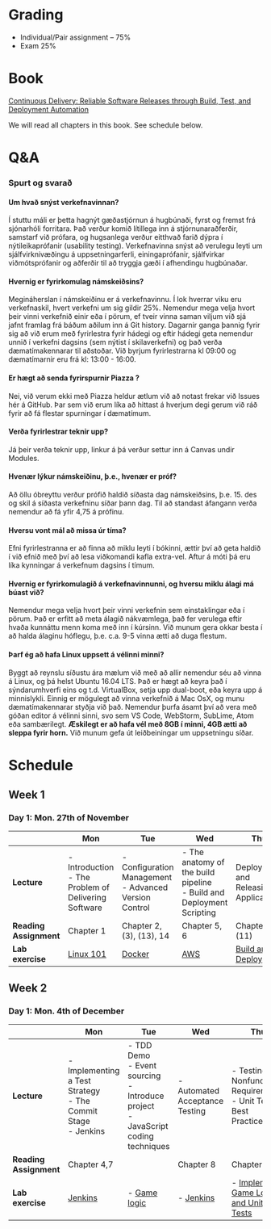 # Grading

* Individual/Pair assignment – 75%
* Exam 25%

# Book

[Continuous Delivery: Reliable Software Releases through Build, Test, and Deployment Automation](https://www.amazon.com/Continuous-Delivery-Deployment-Automation-Addison-Wesley/dp/0321601912)

We will read all chapters in this book. See schedule below.

# Q&A

### Spurt og svarað

#### Um hvað snýst verkefnavinnan?

Í stuttu máli er þetta hagnýt gæðastjórnun á hugbúnaði, fyrst og fremst frá sjónarhóli forritara. Það verður komið
lítillega inn á stjórnunaraðferðir, samstarf við prófara, og hugsanlega verður eitthvað farið dýpra í nýtileikaprófanir
(usability testing). Verkefnavinna snýst að verulegu leyti um sjálfvirknivæðingu á uppsetningarferli, einingaprófanir,
sjálfvirkar viðmótsprófanir og aðferðir til að tryggja gæði í afhendingu hugbúnaðar.

#### Hvernig er fyrirkomulag námskeiðsins?

Megináherslan í námskeiðinu er á verkefnavinnu. Í lok hverrar viku eru verkefnaskil, hvert verkefni um sig gildir 25%.
Nemendur mega velja hvort þeir vinni verkefnið einir eða í pörum, ef tveir vinna saman viljum við sjá jafnt framlag frá
báðum aðilum inn á Git history. Dagarnir ganga þannig fyrir sig að við erum með fyrirlestra fyrir hádegi og eftir hádegi
geta nemendur unnið í verkefni dagsins (sem nýtist í skilaverkefni) og það verða dæmatímakennarar til aðstoðar. Við
byrjum fyrirlestrarna kl 09:00 og dæmatímarnir eru frá kl: 13:00 - 16:00.

#### Er hægt að senda fyrirspurnir Piazza ?

Nei, við verum ekki með Piazza heldur ætlum við að notast frekar við Issues hér á GitHub. Þar sem við erum líka að
hittast á hverjum degi gerum við ráð fyrir að fá flestar spurningar í dæmatímum.

#### Verða fyrirlestrar teknir upp?

Já þeir verða teknir upp, linkur á þá verður settur inn á Canvas undir Modules.

#### Hvenær lýkur námskeiðinu, þ.e., hvenær er próf?

Að öllu óbreyttu verður prófið haldið síðasta dag námskeiðsins, þ.e. 15. des og skil á síðasta verkefninu síðar þann
dag. Til að standast áfangann verða nemendur að fá yfir 4,75 á prófinu.

#### Hversu vont mál að missa úr tíma?

Efni fyrirlestranna er að finna að miklu leyti í bókinni, ættir því að geta haldið í við efnið með því að lesa
viðkomandi kafla extra-vel. Aftur á móti þá eru líka kynningar á verkefnum dagsins í tímum.

#### Hvernig er fyrirkomulagið á verkefnavinnunni, og hversu miklu álagi má búast við?

Nemendur mega velja hvort þeir vinni verkefnin sem einstaklingar eða í pörum. Það er erfitt að meta álagið nákvæmlega,
það fer verulega eftir hvaða kunnáttu menn koma með inn í kúrsinn. Við munum gera okkar besta í að halda álaginu
hóflegu, þ.e. c.a. 9-5 vinna ætti að duga flestum.

#### Þarf ég að hafa Linux uppsett á vélinni minni?

Byggt að reynslu síðustu ára mælum við með að allir nemendur séu að vinna á Linux, og þá helst Ubuntu 16.04 LTS. Það er
hægt að keyra það í sýndarumhverfi eins og t.d. VirtualBox, setja upp dual-boot, eða keyra upp á minnislykli. Einnig er
mögulegt að vinna verkefnið á Mac OsX, og munu dæmatímakennarar styðja við það. Nemendur þurfa ásamt því að vera með
góðan editor á vélinni sinni, svo sem VS Code, WebStorm, SubLime, Atom eða sambærilegt. **Æskilegt er að hafa vél með
8GB í minni, 4GB ætti að sleppa fyrir horn.** Við munum gefa út leiðbeiningar um uppsetningu síðar.

# Schedule

## Week 1

### Day 1: Mon. 27th of November

|                        | Mon                                                      | Tue                                                       | Wed                                                                           | Thu                                                | Fri                                                 |
| ---------------------- | -------------------------------------------------------- | --------------------------------------------------------- | ----------------------------------------------------------------------------- | -------------------------------------------------- | --------------------------------------------------- |
| **Lecture**            | - Introduction <br> - The Problem of Delivering Software | - Configuration Management<br> - Advanced Version Control | - The anatomy of the build pipeline <br> - Build and Deployment Scripting<br> | Deploying and Releasing Applications               | No lecture, Lab day                                 |
| **Reading Assignment** | Chapter 1                                                | Chapter 2, (3), (13), 14                                  | Chapter 5, 6                                                                  | Chapter 10, (11)                                   |                                                     |
| **Lab exercise**       | [Linux 101](/Assignment/Day1/Assignment.md)              | [Docker](/Assignment/Day2/day2.md)                        | [AWS](/Assignment/Day3/Assignment.md)                                         | [Build and Deploy](/Assignment/Day4/Assignment.md) | [Week 1 assignment](/Assignment/Day5/Assignment.md) |

## Week 2
### Day 1: Mon. 4th of December
|    | Mon | Tue | Wed | Thu | Fri |
| -- | --- | --- | --- | --- | --- |
| **Lecture** | - Implementing a Test Strategy  <br> - The Commit Stage <br> - Jenkins | - TDD Demo <br> - Event sourcing <br>- Introduce project<br> - JavaScript coding techniques <br> | - Automated Acceptance Testing<br>  | - Testing Nonfunctional Requirements <br> - Unit Testing Best Practices <br> | No lecture, Lab day |
| **Reading Assignment** | Chapter 4,7 |  | Chapter 8 | Chapter 9 |  |
| **Lab exercise** | [Jenkins](Assignment/Day6/JENKINS.md)               | - [Game logic](Assignment/Day7/tictactoe-intro.md) | - [Jenkins](Assignment/Day8/Assignment.md)   | - [Implement Game Logic and Unit Tests](Assignment/Day9/game-logic.md) | Week 2 assignment |

